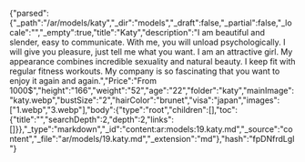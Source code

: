 {"parsed":{"_path":"/ar/models/katy","_dir":"models","_draft":false,"_partial":false,"_locale":"","_empty":true,"title":"Katy","description":"I am beautiful and slender, easy to communicate. With me, you will unload psychologically. I will give you pleasure, just tell me what you want. I am an attractive girl. My appearance combines incredible sexuality and natural beauty. I keep fit with regular fitness workouts. My company is so fascinating that you want to enjoy it again and again.","Price":"From 1000$","height":"166","weight":"52","age":"22","folder":"katy","mainImage":"katy.webp","bustSize":"2","hairColor":"brunet","visa":"japan","images":["1.webp","3.webp"],"body":{"type":"root","children":[],"toc":{"title":"","searchDepth":2,"depth":2,"links":[]}},"_type":"markdown","_id":"content:ar:models:19.katy.md","_source":"content","_file":"ar/models/19.katy.md","_extension":"md"},"hash":"fpDNfrdLgI"}